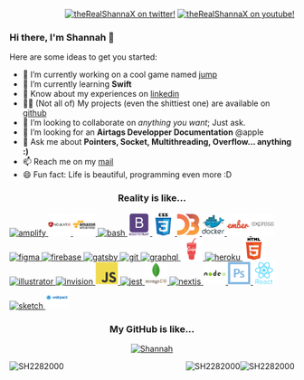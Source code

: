 <p align="right"> 
  <a href="https://twitter.com/SH2282000" target="blank"><img src="https://img.shields.io/twitter/follow/theRealShannaX?logo=twitter&style=for-the-badge" alt="theRealShannaX on twitter!"/></a>
  <a href="https://www.youtube.com/channel/UCtElHb-Icgh1EM5G7ZPdKVw" target="blank"><img src="https://img.shields.io/youtube/channel/subscribers/UCtElHb-Icgh1EM5G7ZPdKVw?logo=youtube&style=for-the-badge" alt="theRealShannaX on youtube!"/></a>
</p>

### Hi there, I'm Shannah 👋
  
Here are some ideas to get you started:

- 🔭 I’m currently working on a cool game named [jump](https://github.com/SH2282000/jump)
- 🌱 I’m currently learning **Swift**
- 📄 Know about my experiences on [linkedin](https://www.linkedin.com/in/shannax/)
- 👨‍💻 (Not all of) My projects (even the shittiest one) are available on [github](https://github.com/SH2282000)
- 👯 I’m looking to collaborate on _anything you want_; Just ask.
- 🤔 I’m looking for an **Airtags Developper Documentation** @apple
- 💬 Ask me about **Pointers, Socket, Multithreading, Overflow... anything :)** 
- 📫 Reach me on my [mail](mailto:shannah.santucci@gmail.com)
- 😄 Fun fact: Life is beautiful, programming even more :D

<!--<a href="https://dev.to/SH2282000" target="blank"><img align="center" src="https://cdn.jsdelivr.net/npm/simple-icons@3.0.1/icons/dev-dot-to.svg" alt="SH2282000" height="30" width="40" /></a> --><!-- just in case I'll post something on it one day Xd -->

<h3 align="center">Reality is like...</h3> <!-- yeah I did this ;) -->

<p align="left"> <a href="https://aws.amazon.com/amplify/" target="_blank"> <img src="https://docs.amplify.aws/assets/logo-dark.svg" alt="amplify" width="40" height="40"/> </a> <a href="https://angular.io" target="_blank"> <img src="https://raw.githubusercontent.com/devicons/devicon/master/icons/angularjs/angularjs-original-wordmark.svg" alt="angularjs" width="40" height="40"/> </a> <a href="https://aws.amazon.com" target="_blank"> <img src="https://raw.githubusercontent.com/devicons/devicon/master/icons/amazonwebservices/amazonwebservices-original-wordmark.svg" alt="aws" width="40" height="40"/> </a> <a href="https://www.gnu.org/software/bash/" target="_blank"> <img src="https://www.vectorlogo.zone/logos/gnu_bash/gnu_bash-icon.svg" alt="bash" width="40" height="40"/> </a> <a href="https://getbootstrap.com" target="_blank"> <img src="https://raw.githubusercontent.com/devicons/devicon/master/icons/bootstrap/bootstrap-plain-wordmark.svg" alt="bootstrap" width="40" height="40"/> </a> <a href="https://www.w3schools.com/css/" target="_blank"> <img src="https://raw.githubusercontent.com/devicons/devicon/master/icons/css3/css3-original-wordmark.svg" alt="css3" width="40" height="40"/> </a> <a href="https://d3js.org/" target="_blank"> <img src="https://raw.githubusercontent.com/devicons/devicon/master/icons/d3js/d3js-original.svg" alt="d3js" width="40" height="40"/> </a> <a href="https://www.docker.com/" target="_blank"> <img src="https://raw.githubusercontent.com/devicons/devicon/master/icons/docker/docker-original-wordmark.svg" alt="docker" width="40" height="40"/> </a> <a href="https://emberjs.com/" target="_blank"> <img src="https://raw.githubusercontent.com/devicons/devicon/master/icons/ember/ember-original-wordmark.svg" alt="ember" width="40" height="40"/> </a> <a href="https://expressjs.com" target="_blank"> <img src="https://raw.githubusercontent.com/devicons/devicon/master/icons/express/express-original-wordmark.svg" alt="express" width="40" height="40"/> </a> <a href="https://www.figma.com/" target="_blank"> <img src="https://www.vectorlogo.zone/logos/figma/figma-icon.svg" alt="figma" width="40" height="40"/> </a> <a href="https://firebase.google.com/" target="_blank"> <img src="https://www.vectorlogo.zone/logos/firebase/firebase-icon.svg" alt="firebase" width="40" height="40"/> </a> <a href="https://www.gatsbyjs.com/" target="_blank"> <img src="https://www.vectorlogo.zone/logos/gatsbyjs/gatsbyjs-icon.svg" alt="gatsby" width="40" height="40"/> </a> <a href="https://git-scm.com/" target="_blank"> <img src="https://www.vectorlogo.zone/logos/git-scm/git-scm-icon.svg" alt="git" width="40" height="40"/> </a> <a href="https://graphql.org" target="_blank"> <img src="https://www.vectorlogo.zone/logos/graphql/graphql-icon.svg" alt="graphql" width="40" height="40"/> </a> <a href="https://gulpjs.com" target="_blank"> <img src="https://raw.githubusercontent.com/devicons/devicon/master/icons/gulp/gulp-plain.svg" alt="gulp" width="40" height="40"/> </a> <a href="https://heroku.com" target="_blank"> <img src="https://www.vectorlogo.zone/logos/heroku/heroku-icon.svg" alt="heroku" width="40" height="40"/> </a> <a href="https://www.w3.org/html/" target="_blank"> <img src="https://raw.githubusercontent.com/devicons/devicon/master/icons/html5/html5-original-wordmark.svg" alt="html5" width="40" height="40"/> </a> <a href="https://www.adobe.com/in/products/illustrator.html" target="_blank"> <img src="https://www.vectorlogo.zone/logos/adobe_illustrator/adobe_illustrator-icon.svg" alt="illustrator" width="40" height="40"/> </a> <a href="https://www.invisionapp.com/" target="_blank"> <img src="https://www.vectorlogo.zone/logos/invisionapp/invisionapp-icon.svg" alt="invision" width="40" height="40"/> </a> <a href="https://developer.mozilla.org/en-US/docs/Web/JavaScript" target="_blank"> <img src="https://raw.githubusercontent.com/devicons/devicon/master/icons/javascript/javascript-original.svg" alt="javascript" width="40" height="40"/> </a> <a href="https://jestjs.io" target="_blank"> <img src="https://www.vectorlogo.zone/logos/jestjsio/jestjsio-icon.svg" alt="jest" width="40" height="40"/> </a> <a href="https://www.mongodb.com/" target="_blank"> <img src="https://raw.githubusercontent.com/devicons/devicon/master/icons/mongodb/mongodb-original-wordmark.svg" alt="mongodb" width="40" height="40"/> </a> <a href="https://nextjs.org/" target="_blank"> <img src="https://cdn.worldvectorlogo.com/logos/nextjs-3.svg" alt="nextjs" width="40" height="40"/> </a> <a href="https://nodejs.org" target="_blank"> <img src="https://raw.githubusercontent.com/devicons/devicon/master/icons/nodejs/nodejs-original-wordmark.svg" alt="nodejs" width="40" height="40"/> </a> <a href="https://www.photoshop.com/en" target="_blank"> <img src="https://raw.githubusercontent.com/devicons/devicon/master/icons/photoshop/photoshop-line.svg" alt="photoshop" width="40" height="40"/> </a> <a href="https://reactjs.org/" target="_blank"> <img src="https://raw.githubusercontent.com/devicons/devicon/master/icons/react/react-original-wordmark.svg" alt="react" width="40" height="40"/> </a> <a href="https://www.sketch.com/" target="_blank"> <img src="https://www.vectorlogo.zone/logos/sketchapp/sketchapp-icon.svg" alt="sketch" width="40" height="40"/> </a> <a href="https://webpack.js.org" target="_blank"> <img src="https://raw.githubusercontent.com/devicons/devicon/d00d0969292a6569d45b06d3f350f463a0107b0d/icons/webpack/webpack-original-wordmark.svg" alt="webpack" width="40" height="40"/> </a> </p>

<h3 align="center">My GitHub is like...</h3>

<p align="center"> <a href="https://github.com/SH2282000/github-profile-trophy"><img src="https://github-profile-trophy.vercel.app/?username=SH2282000" alt="Shannah" /></a> </p>

<img align="left" src="https://github-readme-stats.vercel.app/api/top-langs?username=SH2282000&show_icons=true&locale=en&layout=compact" alt="SH2282000" />

<img align="right" src="https://github-readme-stats.vercel.app/api?username=SH2282000&show_icons=true&locale=en" alt="SH2282000" />

<img align="right" src="https://github-readme-streak-stats.herokuapp.com/?user=SH2282000&" alt="SH2282000" />
